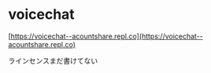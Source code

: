 # voicechat
[https://voicechat--acountshare.repl.co](https://voicechat--acountshare.repl.co)

ラインセンスまだ書けてない

